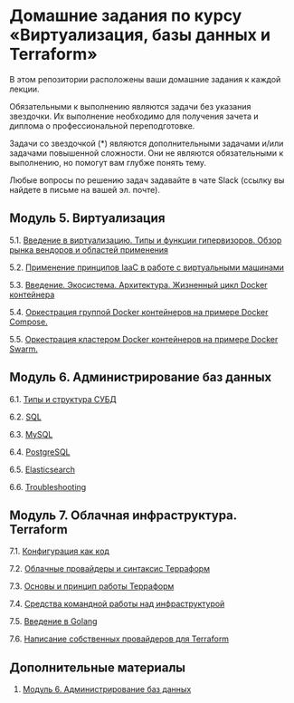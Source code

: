 # Домашние задания по курсу «Виртуализация, базы данных и Terraform»

В этом репозитории расположены ваши домашние задания к каждой лекции. 

Обязательными к выполнению являются задачи без указания звездочки. Их выполнение необходимо для получения зачета и диплома о профессиональной переподготовке.

Задачи со звездочкой (*) являются дополнительными задачами и/или задачами повышенной сложности. Они не являются обязательными к выполнению, но помогут вам глубже понять тему.

Любые вопросы по решению задач задавайте в чате Slack (ссылку вы найдете в письме на вашей эл. почте).

## Модуль 5. Виртуализация

5.1. [Введение в виртуализацию. Типы и функции гипервизоров. Обзор рынка вендоров и областей применения](https://github.com/netology-code/virt-homeworks/tree/virt-9/05-virt-01-basics)

5.2. [Применение принципов IaaC в работе с виртуальными машинами](https://github.com/netology-code/virt-homeworks/tree/virt-9/05-virt-02-iaac)

5.3. [Введение. Экосистема. Архитектура. Жизненный цикл Docker контейнера](https://github.com/netology-code/virt-homeworks/tree/virt-9/05-virt-03-docker)

5.4. [Оркестрация группой Docker контейнеров на примере Docker Compose.](https://github.com/netology-code/virt-homeworks/tree/virt-9/05-virt-04-docker-compose)

5.5. [ Оркестрация кластером Docker контейнеров на примере Docker Swarm.](https://github.com/netology-code/virt-homeworks/tree/virt-9/05-virt-05-docker-swarm)

## Модуль 6. Администрирование баз данных

6.1. [Типы и структура СУБД](https://github.com/netology-code/virt-homeworks/tree/master/06-db-01-basics)

6.2. [SQL](https://github.com/netology-code/virt-homeworks/tree/master/06-db-02-sql)

6.3. [MySQL](https://github.com/netology-code/virt-homeworks/tree/master/06-db-03-mysql)

6.4. [PostgreSQL](https://github.com/netology-code/virt-homeworks/tree/master/06-db-04-postgresql)

6.5. [Elasticsearch](https://github.com/netology-code/virt-homeworks/tree/master/06-db-05-elasticsearch)

6.6. [Troubleshooting](https://github.com/netology-code/virt-homeworks/tree/master/06-db-06-troobleshooting)


## Модуль 7. Облачная инфраструктура. Terraform

7.1. [Конфигурация как код](07-terraform-01-intro) 

7.2. [Облачные провайдеры и синтаксис Терраформ](07-terraform-02-syntax)

7.3. [Основы и принцип работы Терраформ](07-terraform-03-basic)

7.4. [Средства командной работы над инфраструктурой](07-terraform-04-teamwork)

7.5. [Введение в Golang](07-terraform-05-golang)

7.6. [Написание собственных провайдеров для Terraform](07-terraform-06-providers)

## Дополнительные материалы

1. [Модуль 6. Администрирование баз данных](https://github.com/netology-code/virt-homeworks/tree/master/additional)
